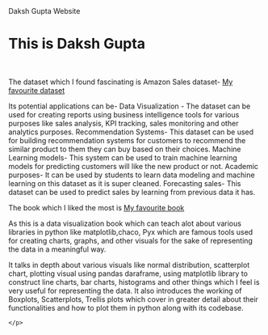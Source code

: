 <html>
  <head>
    Daksh Gupta Website
  </head>
  <body>
    <H1>This is Daksh Gupta</H1><br>

   <p>  The dataset which I found fascinating is Amazon Sales dataset-
<a href=https://www.kaggle.com/datasets/ikramshah512/amazon-products-sales-dataset-42k-items-2025>My favourite dataset</a></p> 

<p>Its potential applications can be-
Data Visualization - The dataset can be used for creating reports using business intelligence tools for various purposes like sales analysis, KPI tracking, sales monitoring and other analytics purposes.
Recommendation Systems- This dataset can be used for building recommendation systems for customers to recommend the similar product to them they can buy based on their choices.
Machine Learning models- This system can be used to train machine learning models for predicting customers will like the new product or not.
Academic purposes- It can be used by students to learn data modeling and machine learning on this dataset as it is super cleaned.
Forecasting sales- This dataset can be used to predict sales by learning from previous data it has.</p>

<p>The book which I liked the most is <a href=https://nbviewer.org/urls/gist.github.com/fonnesbeck/5850463/raw/a29d9ffb863bfab09ff6c1fc853e1d5bf69fe3e4/3.+Plotting+and+Visualization.ipynb>My favourite book</a></p>

As this is a data visualization book which can teach alot about various libraries in python like matplotlib,chaco, Pyx which are famous tools used for creating charts, graphs, and other visuals for the sake of representing the data in a meaningful way.

It talks in depth about various visuals like normal distribution, scatterplot chart, plotting visual using pandas daraframe, using matplotlib library to construct line charts, bar charts, histograms and other things which I feel is very useful for representing the data. It also introduces the working of Boxplots, Scatterplots, Trellis plots which cover in greater detail about their functionalities and how to plot them in python along with its codebase.

    </p>
  </body>
</html>
